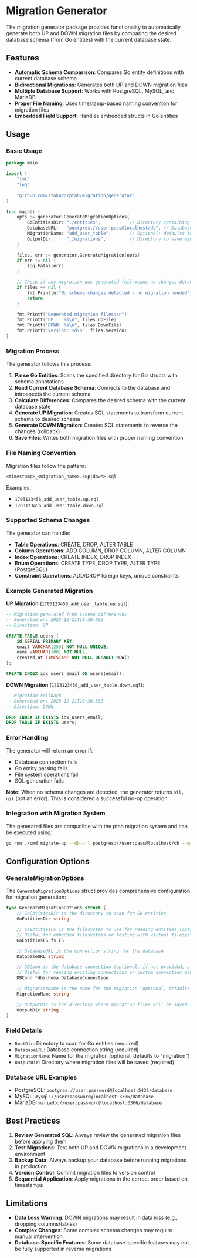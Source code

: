 # Migration Generator

The migration generator package provides functionality to automatically generate both UP and DOWN migration files by comparing the desired database schema (from Go entities) with the current database state.

## Features

- **Automatic Schema Comparison**: Compares Go entity definitions with current database schema
- **Bidirectional Migrations**: Generates both UP and DOWN migration files
- **Multiple Database Support**: Works with PostgreSQL, MySQL, and MariaDB
- **Proper File Naming**: Uses timestamp-based naming convention for migration files
- **Embedded Field Support**: Handles embedded structs in Go entities

## Usage

### Basic Usage

```go
package main

import (
    "fmt"
    "log"
    
    "github.com/stokaro/ptah/migration/generator"
)

func main() {
    opts := generator.GenerateMigrationOptions{
        GoEntitiesDir: "./entities",           // Directory containing Go entities
        DatabaseURL:   "postgres://user:pass@localhost/db", // Database connection
        MigrationName: "add_user_table",       // Optional: defaults to "migration"
        OutputDir:     "./migrations",         // Directory to save migration files
    }

    files, err := generator.GenerateMigration(opts)
    if err != nil {
        log.Fatal(err)
    }

    // Check if any migration was generated (nil means no changes detected)
    if files == nil {
        fmt.Println("No schema changes detected - no migration needed")
        return
    }

    fmt.Printf("Generated migration files:\n")
    fmt.Printf("UP:   %s\n", files.UpFile)
    fmt.Printf("DOWN: %s\n", files.DownFile)
    fmt.Printf("Version: %d\n", files.Version)
}
```

### Migration Process

The generator follows this process:

1. **Parse Go Entities**: Scans the specified directory for Go structs with schema annotations
2. **Read Current Database Schema**: Connects to the database and introspects the current schema
3. **Calculate Differences**: Compares the desired schema with the current database state
4. **Generate UP Migration**: Creates SQL statements to transform current schema to desired schema
5. **Generate DOWN Migration**: Creates SQL statements to reverse the changes (rollback)
6. **Save Files**: Writes both migration files with proper naming convention

### File Naming Convention

Migration files follow the pattern:
```
<timestamp>_<migration_name>.<up|down>.sql
```

Examples:
- `1703123456_add_user_table.up.sql`
- `1703123456_add_user_table.down.sql`

### Supported Schema Changes

The generator can handle:

- **Table Operations**: CREATE, DROP, ALTER TABLE
- **Column Operations**: ADD COLUMN, DROP COLUMN, ALTER COLUMN
- **Index Operations**: CREATE INDEX, DROP INDEX
- **Enum Operations**: CREATE TYPE, DROP TYPE, ALTER TYPE (PostgreSQL)
- **Constraint Operations**: ADD/DROP foreign keys, unique constraints

### Example Generated Migration

**UP Migration** (`1703123456_add_user_table.up.sql`):
```sql
-- Migration generated from schema differences
-- Generated on: 2023-12-21T10:30:56Z
-- Direction: UP

CREATE TABLE users (
    id SERIAL PRIMARY KEY,
    email VARCHAR(255) NOT NULL UNIQUE,
    name VARCHAR(100) NOT NULL,
    created_at TIMESTAMP NOT NULL DEFAULT NOW()
);

CREATE INDEX idx_users_email ON users(email);
```

**DOWN Migration** (`1703123456_add_user_table.down.sql`):
```sql
-- Migration rollback
-- Generated on: 2023-12-21T10:30:56Z
-- Direction: DOWN

DROP INDEX IF EXISTS idx_users_email;
DROP TABLE IF EXISTS users;
```

### Error Handling

The generator will return an error if:

- Database connection fails
- Go entity parsing fails
- File system operations fail
- SQL generation fails

**Note:** When no schema changes are detected, the generator returns `nil, nil` (not an error). This is considered a successful no-op operation.

### Integration with Migration System

The generated files are compatible with the ptah migration system and can be executed using:

```bash
go run ./cmd migrate-up --db-url postgres://user:pass@localhost/db --migrations-dir ./migrations
```

## Configuration Options

### GenerateMigrationOptions

The `GenerateMigrationOptions` struct provides comprehensive configuration for migration generation:

```go
type GenerateMigrationOptions struct {
    // GoEntitiesDir is the directory to scan for Go entities
    GoEntitiesDir string

    // GoEntitiesFS is the filesystem to use for reading entities (optional, defaults to os.DirFS)
    // Useful for embedded filesystems or testing with virtual filesystems
    GoEntitiesFS fs.FS

    // DatabaseURL is the connection string for the database
    DatabaseURL string

    // DBConn is the database connection (optional, if not provided, a new connection will be created)
    // Useful for reusing existing connections or custom connection management
    DBConn *dbschema.DatabaseConnection

    // MigrationName is the name for the migration (optional, defaults to "migration")
    MigrationName string

    // OutputDir is the directory where migration files will be saved (always real filesystem)
    OutputDir string
}
```

### Field Details

- `RootDir`: Directory to scan for Go entities (required)
- `DatabaseURL`: Database connection string (required)
- `MigrationName`: Name for the migration (optional, defaults to "migration")
- `OutputDir`: Directory where migration files will be saved (required)

### Database URL Examples

- PostgreSQL: `postgres://user:password@localhost:5432/database`
- MySQL: `mysql://user:password@localhost:3306/database`
- MariaDB: `mariadb://user:password@localhost:3306/database`

## Best Practices

1. **Review Generated SQL**: Always review the generated migration files before applying them
2. **Test Migrations**: Test both UP and DOWN migrations in a development environment
3. **Backup Data**: Always backup your database before running migrations in production
4. **Version Control**: Commit migration files to version control
5. **Sequential Application**: Apply migrations in the correct order based on timestamps

## Limitations

- **Data Loss Warning**: DOWN migrations may result in data loss (e.g., dropping columns/tables)
- **Complex Changes**: Some complex schema changes may require manual intervention
- **Database-Specific Features**: Some database-specific features may not be fully supported in reverse migrations
